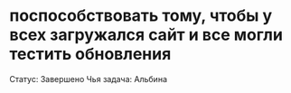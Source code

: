 # поспособствовать тому, чтобы у всех загружался сайт и все могли тестить обновления

Статус: Завершено
Чья задача: Альбина